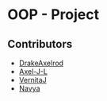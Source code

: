 # OOP - Project


## Contributors 
- [DrakeAxelrod](https://github.com/DrakeAxelrod)
- [Axel-J-L](https://github.com/Axel-J-L)
- [VernitaJ](https://github.com/VernitaJ)
- [Navya]()

